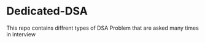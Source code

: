 # Dedicated-DSA

This repo contains diffrent types of DSA Problem that are asked many times in interview
